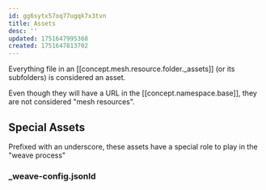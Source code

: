 ```yaml
---
id: gg6sytx57oq77ugqk7x3tvn
title: Assets
desc: ''
updated: 1751647995368
created: 1751647813702
---
```


Everything file in an [[concept.mesh.resource.folder._assets]] (or its subfolders) is considered an asset.

Even though they will have a URL in the [[concept.namespace.base]], they are not considered "mesh resources".

## Special Assets

Prefixed with an underscore, these assets have a special role to play in the "weave process"


### _weave-config.jsonld

